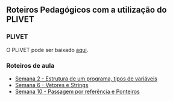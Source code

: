 ## Roteiros Pedagógicos com a utilização do PLIVET

### PLIVET 

O PLIVET pode ser baixado [aqui](https://github.com/Alves-Bruno/PLIVET-ufrgs).

### Roteiros de aula 

* [Semana 2 - Estrutura de um programa, tipos de variáveis](./Prog_N2_A0_roteiro.org)
* [Semana 6 - Vetores e Strings]()
* [Semana 10 - Passagem por referência e Ponteiros]()
